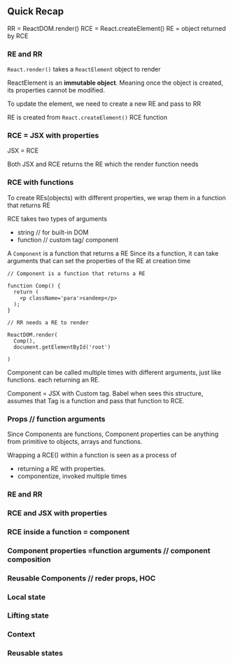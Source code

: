 ## Quick Recap

RR = ReactDOM.render()
RCE = React.createElement()
RE = object returned by RCE

### RE and RR

`React.render()` takes a `ReactElement` object to render

ReactElement is an **immutable object**. Meaning once the
object is created, its properties cannot be modified.

To update the element, we need to create a new RE and pass to RR

RE is created from `React.createElement()` RCE function


### RCE = JSX with properties

JSX = RCE

Both JSX and RCE returns the RE which the render function
needs


### RCE with functions
To create REs(objects) with different properties, we wrap them
in a function that returns RE

 




RCE takes two types of arguments
  - string // for built-in DOM
  - function // custom tag/ component

A `Component` is a function that returns a RE
Since its a function, it can take arguments that can set the properties of the
RE at creation time

```
// Component is a function that returns a RE

function Comp() {
  return (
    <p className='para'>sandeep</p>
  );
}

// RR needs a RE to render

ReactDOM.render(
  Comp(),
  document.getElementById('root')

)

```

Component can be called multiple times with different arguments, just like
functions. each returning an RE.

Component = JSX with Custom tag. Babel when sees this structure, assumes that
Tag is a function and pass that function to RCE.


### Props // function arguments

Since Components are functions, Component properties can be anything
from primitive to objects, arrays and functions.


Wrapping a RCE() within a function is seen as a process of
  - returning a RE with properties.
  - componentize, invoked multiple times


### RE and RR
### RCE and JSX with properties
### RCE inside a function = component
### Component properties =function arguments // component composition

### Reusable Components // reder props, HOC

### Local state
### Lifting state
### Context


### Reusable states
